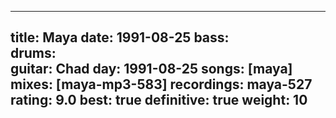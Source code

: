 
---
title: Maya
date: 1991-08-25
bass:	
drums:	
guitar:	Chad
day: 1991-08-25
songs: [maya]
mixes: [maya-mp3-583]
recordings: maya-527
rating: 9.0
best: true
definitive: true
weight: 10
---
